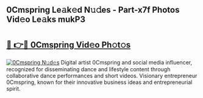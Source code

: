 ## 0Cmspring Le𝚊k𝚎d N𝚞𝚍es - Part-x7f Photos Vid𝚎o Le𝚊ks mukP3

# <h2><a href="http://fbdr3z7.evod.top/?m=0Cmspring">🔗 👉🔴 0Cmspring Vid𝚎o Ph𝚘t𝚘s</a></h2>

[![0Cmspring N𝚞d𝚎s](https://i.imgur.com/8V9OHl7.gif)](http://fbdr3z7.evod.top/?m=0Cmspring)
Digital artist 0Cmspring and social media influencer, recognized for disseminating dance and lifestyle content through collaborative dance performances and short videos. Visionary entrepreneur 0Cmspring, known for their innovative business ideas and entrepreneurial spirit. 
